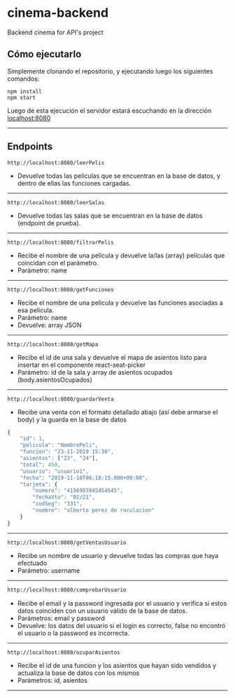 # cinema-backend
Backend cinema for API's project

## Cómo ejecutarlo

Simplemente clonando el repositorio, y ejecutando luego los siguientes comandos:

```
npm install
npm start
```

Luego de esta ejecución el servidor estará escuchando en la dirección [localhost:8080](localhost:8080)

***

## Endpoints

```
http://localhost:8080/leerPelis
```

- Devuelve todas las películas que se encuentran en la base de datos, y dentro de ellas las funciones cargadas.

***

```
http://localhost:8080/leerSalas
```

- Devuelve todas las salas que se encuentran en la base de datos (endpoint de prueba).

***

```
http://localhost:8080/filtrarPelis
```

- Recibe el nombre de una película y devuelve la/las (array) películas que coincidan con el parámetro.
- Parámetro: name

***

```
http://localhost:8080/getFunciones
```

- Recibe el nombre de una película y devuelve las funciones asociadas a esa película.
- Parámetro: name
- Devuelve: array JSON

***

```
http://localhost:8080/getMapa
```

- Recibe el id de una sala y devuelve el mapa de asientos listo para insertar en el componente react-seat-picker
- Parámetro: id de la sala y array de asientos ocupados (body.asientosOcupados)

***

```
http://localhost:8080/guardarVenta
```

- Recibe una venta con el formato detallado abajo (así debe armarse el body) y la guarda en la base de datos

```js
{
    "id": 1,
    "pelicula": "NombrePeli",
    "funcion": "23-11-2019 15:30",
    "asientos": ["23", "24"],
    "total": 450,
    "usuario": "usuario1",
    "fecha": "2019-11-18T06:18:15.000+00:00",
    "tarjeta": {
    	"numero": "4156987845454545",
    	"fechaVto": "02/21",
    	"codSeg": "331",
    	"nombre": "alberto perez de ruculacion"
    }
}
```

***

```
http://localhost:8080/getVentasUsuario
```

- Recibe un nombre de usuario y devuelve todas las compras que haya efectuado
- Parámetro: username

***

```sh
http://localhost:8080/comprobarUsuario
```

- Recibe el email y la password ingresada por el usuario y verifica si estos datos coinciden con un usuario válido de la base de datos.
- Parámetros: email y password
- Devuelve: los datos del usuario si el login es correcto, false no encontró el usuario o la password es incorrecta.

***

```
http://localhost:8080/ocuparAsientos
```

- Recibe el id de una funcion y los asientos que hayan sido vendidos y actualiza la base de datos con los mismos
- Parámetros: id, asientos

***